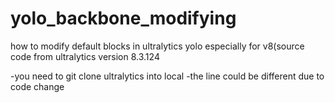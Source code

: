 # yolo_backbone_modifying
how to modify default blocks in ultralytics yolo especially for v8(source code from ultralytics version 8.3.124

-you need to git clone ultralytics into local
-the line could be different due to code change

